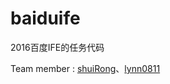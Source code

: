 # baiduife

2016百度IFE的任务代码

Team member : [shuiRong](https://shuirong.github.io/)、[lynn0811](https://github.com/Lynn081)


